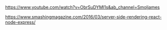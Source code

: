 https://www.youtube.com/watch?v=ObrSuDYMl1s&ab_channel=Smoljames

https://www.smashingmagazine.com/2016/03/server-side-rendering-react-node-express/